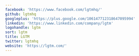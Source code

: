 ```yaml
---
facebook: 'https://www.facebook.com/lgtmhq/'
github: lgtmhq
googleplus: 'https://plus.google.com/106147712318647095994'
linkedin: 'https://www.linkedin.com/company/lgtm'
logohandle: lgtm
sort: lgtm
title: LGTM
twitter: lgtmhq
website: 'https://lgtm.com/'
---
```

